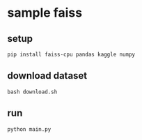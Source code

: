 # sample faiss

## setup

```shell
pip install faiss-cpu pandas kaggle numpy
```

## download dataset

```shell
bash download.sh
```

## run

```shell
python main.py
```
